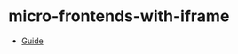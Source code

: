 # micro-frontends-with-iframe

- [Guide](https://2woongjae.notion.site/iframe-f1ca17a87e914da4af360cdb0cb567f0)
